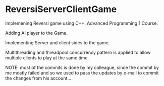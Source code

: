 # ReversiServerClientGame
Implemening Reversi game using C++. Advanced Programming 1 Course.

Adding AI player to the Game.

Implementing Server and client sides to the game.

Multithreading and threadpool concurrency pattern is applied to allow multiple clients to play at the same time.

NOTE:
most of the commits is done by my colleague, since the commit by me mostly failed and so we used to pass the updates by e-mail to commit the changes from his account...
